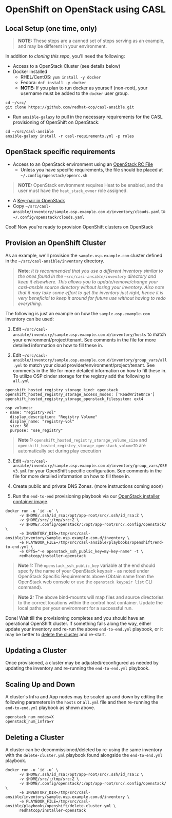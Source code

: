 # OpenShift on OpenStack using CASL

## Local Setup (one time, only)

> **NOTE:** These steps are a canned set of steps serving as an example, and may be different in your environment.

In addition to _cloning this repo_, you'll need the following:

* Access to a OpenStack Cluster (see details below)
* Docker installed
  * RHEL/CentOS: `yum install -y docker`
  * Fedora: `dnf install -y docker`
  * **NOTE:** If you plan to run docker as yourself (non-root), your username must be added to the `docker` user group.

```
cd ~/src/
git clone https://github.com/redhat-cop/casl-ansible.git
```

* Run `ansible-galaxy` to pull in the necessary requirements for the CASL provisioning of OpenShift on OpenStack:

```
cd ~/src/casl-ansible
ansible-galaxy install -r casl-requirements.yml -p roles
```

## OpenStack specific requirements
* Access to an OpenStack environment using an [OpenStack RC File](https://access.redhat.com/documentation/en-us/red_hat_openstack_platform/11/html/command-line_interface_reference/ch_cli#cli_openrc)
  * Unless you have specific requirements, the file should be placed at `~/.config/openstack/openrc.sh`
>**NOTE:** OpenStack environment requires Heat to be enabled, and the user must have the `heat_stack_owner` role assigned.
* A [Key-pair in OpenStack](https://github.com/naturalis/openstack-docs/wiki/Howto:-Creating-and-using-OpenStack-SSH-keypairs-on-Linux-and-OSX)
* Copy `~/src/casl-ansible/inventory/sample.osp.example.com.d/inventory/clouds.yaml` to `~/.config/openstack/clouds.yaml`

Cool! Now you're ready to provision OpenShift clusters on OpenStack

## Provision an OpenShift Cluster

As an example, we'll provision the `sample.osp.example.com` cluster defined in the `~/src/casl-ansible/inventory` directory.

> **Note**: *It is recommended that you use a different inventory similar to the ones found in the `~src/casl-ansible/inventory` directory and keep it elsewhere. This allows you to update/remove/change your casl-ansble source directory without losing your inventory. Also note that it may take some effort to get the inventory just right, hence it is very beneficial to keep it around for future use without having to redo everything.*

The following is just an example on how the `sample.osp.example.com` inventory can be used:

1) Edit `~/src/casl-ansible/inventory/sample.osp.example.com.d/inventory/hosts` to match your environment/project/tenant. See comments in the file for more detailed information on how to fill these in.

2) Edit `~/src/casl-ansible/inventory/sample.osp.example.com.d/inventory/group_vars/all.yml` to match your cloud provider/environment/project/tenant. See comments in the file for more detailed information on how to fill these in. To utilize OSP cinder storage for the registry add the following to `all.yml`
```
openshift_hosted_registry_storage_kind: openstack
openshift_hosted_registry_storage_access_modes: ['ReadWriteOnce']
openshift_hosted_registry_storage_openstack_filesystem: ext4

osp_volumes:
- name: "registry-vol"
  display_description: "Registry Volume"
  display_name: "registry-vol"
  size: 50
  purpose: "ose_registry"
  ```
> **Note 1:** `openshift_hosted_registry_storage_volume_size` and `openshift_hosted_registry_storage_openstack_volumeID` are automatically set during play execution

3) Edit `~/src/casl-ansible/inventory/sample.osp.example.com.d/inventory/group_vars/OSEv3.yml` for your OpenShift specific configuration. See comments in the file for more detailed information on how to fill these in.

4) Create public and private DNS Zones. (more instructions coming soon)

5) Run the `end-to-end` provisioning playbook via our [OpenStack installer container image](../images/installer-openstack/).

```
docker run -u `id -u` \
      -v $HOME/.ssh/id_rsa:/opt/app-root/src/.ssh/id_rsa:Z \
      -v $HOME/src/:/tmp/src:Z \
      -v $HOME/.config/openstack/:/opt/app-root/src/.config/openstack/ \
      -e INVENTORY_DIR=/tmp/src/casl-ansible/inventory/sample.osp.example.com.d/inventory \
      -e PLAYBOOK_FILE=/tmp/src/casl-ansible/playbooks/openshift/end-to-end.yml \
      -e OPTS="-e openstack_ssh_public_key=my-key-name" -t \
      redhatcop/installer-openstack
```

> **Note 1:** The `openstack_ssh_public_key` variable at the end should specify the name of your OpenStack keypair - as noted under OpenStack Specific Requirements above (Obtain name from the OpenStack web console or use the `openstack keypair list` CLI command).

> **Note 2:** The above bind-mounts will map files and source directories to the correct locations within the control host container. Update the local paths per your environment for a successful run.

Done! Wait till the provisioning completes and you should have an operational OpenShift cluster. If something fails along the way, either update your inventory and re-run the above `end-to-end.yml` playbook, or it may be better to [delete the cluster](https://github.com/redhat-cop/casl-ansible#deleting-a-cluster) and re-start.

## Updating a Cluster

Once provisioned, a cluster may be adjusted/reconfigured as needed by updating the inventory and re-running the `end-to-end.yml` playbook.

## Scaling Up and Down

A cluster's Infra and App nodes may be scaled up and down by editing the following parameters in the `hosts` or `all.yml` file and then re-running the `end-to-end.yml` playbook as shown above.

```
openstack_num_nodes=X
openstack_num_infra=Y
```

## Deleting a Cluster

A cluster can be decommissioned/deleted by re-using the same inventory with the `delete-cluster.yml` playbook found alongside the `end-to-end.yml` playbook.

```
docker run -u `id -u` \
      -v $HOME/.ssh/id_rsa:/opt/app-root/src/.ssh/id_rsa:Z \
      -v $HOME/src/:/tmp/src:Z \
      -v $HOME/.config/openstack/:/opt/app-root/src/.config/openstack/ \
      -e INVENTORY_DIR=/tmp/src/casl-ansible/inventory/sample.osp.example.com.d/inventory \
      -e PLAYBOOK_FILE=/tmp/src/casl-ansible/playbooks/openshift/delete-cluster.yml \
      redhatcop/installer-openstack
```
